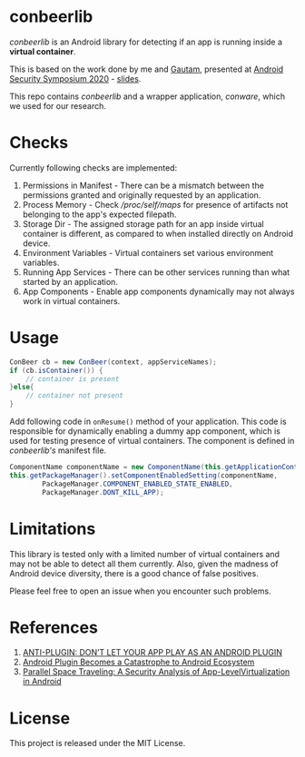 # conbeerlib

*conbeerlib* is an Android library for detecting if an app is running inside a **virtual container**.  

This is based on the work done by me and [Gautam](https://github.com/darvincisec), presented at [Android Security Symposium 2020](https://android.ins.jku.at/symposium/program/) - [slides](android_virtual_containers_slides.pdf).

This repo contains *conbeerlib* and a wrapper application, *conware*, which we used for our research.

# Checks

Currently following checks are implemented: 

1. Permissions in Manifest - There can be a mismatch between the permissions granted and originally requested by an application. 
2. Process Memory - Check */proc/self/maps* for presence of artifacts not belonging to the app's expected filepath. 
3. Storage Dir - The assigned storage path for an app inside virtual container is different, as compared to when installed directly on Android device. 
4. Environment Variables - Virtual containers set various environment variables.
5. Running App Services - There can be other services running than what started by an application.
6. App Components - Enable app components dynamically may not always work in virtual containers. 

# Usage

```Java
ConBeer cb = new ConBeer(context, appServiceNames);
if (cb.isContainer()) {
    // container is present
}else{
    // container not present
}
```

Add following code in `onResume()` method of your application. This code is responsible for dynamically enabling a dummy app component, which is used for testing presence of virtual containers. The component is defined in *conbeerlib's* manifest file. 

```Java
ComponentName componentName = new ComponentName(this.getApplicationContext(), FakeBroadcastReceiver.class);
this.getPackageManager().setComponentEnabledSetting(componentName,
        PackageManager.COMPONENT_ENABLED_STATE_ENABLED,
        PackageManager.DONT_KILL_APP);
```

# Limitations

This library is tested only with a limited number of virtual containers and may not be able to detect all them currently. Also, given the madness of Android device diversity, there is a good chance of false positives. 

Please feel free to open an issue when you encounter such problems.


# References

1. [ANTI-PLUGIN: DON’T LET YOUR APP PLAY AS AN ANDROID PLUGIN](https://www.blackhat.com/docs/asia-17/materials/asia-17-Luo-Anti-Plugin-Don't-Let-Your-App-Play-As-An-Android-Plugin-wp.pdf) 
2. [Android Plugin Becomes a Catastrophe to Android Ecosystem](https://dl.acm.org/doi/10.1145/3203422.3203425)
3. [Parallel Space Traveling: A Security Analysis of App-LevelVirtualization in Android](https://dl.acm.org/doi/pdf/10.1145/3381991.3395608)


# License

This project is released under the MIT License.
